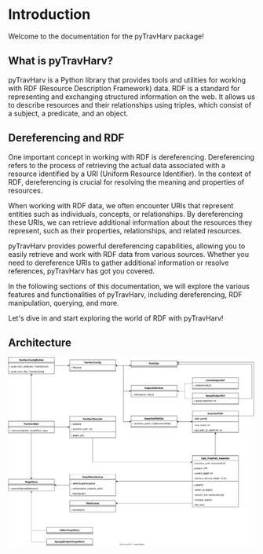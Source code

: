 
# Introduction

Welcome to the documentation for the pyTravHarv package!

## What is pyTravHarv?

pyTravHarv is a Python library that provides tools and utilities for working with RDF (Resource Description Framework) data. RDF is a standard for representing and exchanging structured information on the web. It allows us to describe resources and their relationships using triples, which consist of a subject, a predicate, and an object.

## Dereferencing and RDF

One important concept in working with RDF is dereferencing. Dereferencing refers to the process of retrieving the actual data associated with a resource identified by a URI (Uniform Resource Identifier). In the context of RDF, dereferencing is crucial for resolving the meaning and properties of resources.

When working with RDF data, we often encounter URIs that represent entities such as individuals, concepts, or relationships. By dereferencing these URIs, we can retrieve additional information about the resources they represent, such as their properties, relationships, and related resources.

pyTravHarv provides powerful dereferencing capabilities, allowing you to easily retrieve and work with RDF data from various sources. Whether you need to dereference URIs to gather additional information or resolve references, pyTravHarv has got you covered.

In the following sections of this documentation, we will explore the various features and functionalities of pyTravHarv, including dereferencing, RDF manipulation, querying, and more.

Let's dive in and start exploring the world of RDF with pyTravHarv!

## Architecture

![overview UML Diagram](UML_Diagram.svg)

